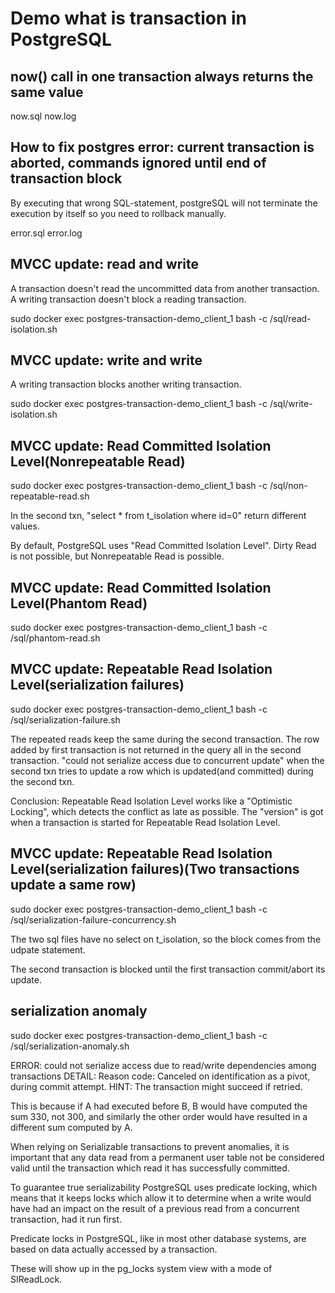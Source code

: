 # Demo what is transaction in PostgreSQL

## now() call in one transaction always returns the same value

now.sql
now.log


## How to fix postgres error: current transaction is aborted, commands ignored until end of transaction block

By executing that wrong SQL-statement, postgreSQL will not terminate the execution by itself so you need to rollback manually.

error.sql
error.log

## MVCC update: read and write

A transaction doesn't read the uncommitted data from another transaction.
A writing transaction doesn't block a reading transaction.

sudo docker exec postgres-transaction-demo_client_1 bash -c /sql/read-isolation.sh

## MVCC update: write and write

A writing transaction blocks another writing transaction.

sudo docker exec postgres-transaction-demo_client_1 bash -c /sql/write-isolation.sh

## MVCC update: Read Committed Isolation Level(Nonrepeatable Read)

sudo docker exec postgres-transaction-demo_client_1 bash -c /sql/non-repeatable-read.sh

In the second txn, "select * from t_isolation where id=0" return different values.

By default, PostgreSQL uses "Read Committed Isolation Level".
Dirty Read is not possible, but Nonrepeatable Read is possible.

## MVCC update: Read Committed Isolation Level(Phantom Read)

sudo docker exec postgres-transaction-demo_client_1 bash -c /sql/phantom-read.sh

## MVCC update: Repeatable Read Isolation Level(serialization failures)

sudo docker exec postgres-transaction-demo_client_1 bash -c /sql/serialization-failure.sh

The repeated reads keep the same during the second transaction.
The row added by first transaction is not returned in the query all in the second transaction.
"could not serialize access due to concurrent update" when the second txn tries to update a row which is updated(and committed) during the second txn.

Conclusion:
Repeatable Read Isolation Level works like a "Optimistic Locking", which detects the conflict as late as possible.
The "version" is got when a transaction is started for Repeatable Read Isolation Level.


## MVCC update: Repeatable Read Isolation Level(serialization failures)(Two transactions update a same row)

sudo docker exec postgres-transaction-demo_client_1 bash -c /sql/serialization-failure-concurrency.sh

The two sql files have no select on t_isolation, so the block comes from the udpate statement.

The second transaction is blocked until the first transaction commit/abort its update.

## serialization anomaly

sudo docker exec postgres-transaction-demo_client_1 bash -c /sql/serialization-anomaly.sh

ERROR:  could not serialize access due to read/write dependencies among transactions
DETAIL:  Reason code: Canceled on identification as a pivot, during commit attempt.
HINT:  The transaction might succeed if retried.

This is because if A had executed before B, B would have computed the sum 330, not 300, and similarly the other order would have resulted in a different sum computed by A.

When relying on Serializable transactions to prevent anomalies, it is important that any data read from a permanent user table not be considered valid until the transaction which read it has successfully committed.

To guarantee true serializability PostgreSQL uses predicate locking, which means that it keeps locks which allow it to determine when a write would have had an impact on the result of a previous read from a concurrent transaction, had it run first.

Predicate locks in PostgreSQL, like in most other database systems, are based on data actually accessed by a transaction.

These will show up in the pg_locks system view with a mode of SIReadLock.
